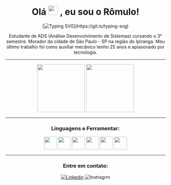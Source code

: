 <h1  align = 'center'> Olá   <img src="https://media.giphy.com/media/hvRJCLFzcasrR4ia7z/giphy.gif" width="30px"/> ,  eu sou o Rômulo!</h1>

<div align = 'center'>

[![Typing SVG](https://readme-typing-svg.demolab.com?font=Fira+Code&weight=600&pause=1000&center=true&vCenter=&width=435&lines=Dev+Full+Stack+em+form%C3%A7%C3%A3o;Com+uma+quedinha+pelo+Front+end!)](https://git.io/typing-svg)
</div>


<p align  = 'center' width = '500px'>Estudante de ADS (Análise Desenvolvimento de Sistemas) cursando o 3° semestre. Morador da cidade de São Paulo - SP na região do Ipiranga. Meu último trabalho foi como auxiliar mecânico tenho 25 anos e apiaxonado por tecnologia.</p>

***************	
<div align='center' >

<img height="150em" src="https://github-readme-stats-eight-theta.vercel.app/api?username=romulomax47&show_icons=true&theme=radical&include_all_commits=true&count_private=true"/>

<img height="150em" src="https://github-readme-stats-eight-theta.vercel.app/api/top-langs/?username=romulomax47&layout=compact&langs_count=8&theme=radical"/>


</div>

***************	




<h3 align = 'center'>Linguagens e Ferramentar:</h3>
<p align ='center'><img height = '40' src="https://cdn.simpleicons.org/html5/36BCF7FF"/> <img height = '40' src = "https://cdn.simpleicons.org/css3/36BCF7FF" /> <img height = '40' src = "https://cdn.simpleicons.org/javascript/36BCF7FF" /> <img height = '40' src = "https://cdn.simpleicons.org/jquery/36BCF7FF" /> <img height = '40' src = "https://cdn.simpleicons.org/bootstrap/36BCF7FF" /> <img height = '40' src = "https://cdn.simpleicons.org/mongodb/36BCF7FF" />
</p>

*******************

<h3 align = 'center' > Entre em contato:</h3>


<div align ="center" >

[![Linkedin](https://img.shields.io/badge/LinkedIn-0077B5?style=for-the-badge&logo=linkedin&logoColor=white)](https://www.linkedin.com/in/dev-romulo/)
![Instragrm](https://img.shields.io/badge/Instagram-E4405F?style=for-the-badge&logo=instagram&logoColor=white)


</div>

<!---
romulomax47/romulomax47 is a ✨ special ✨ repository because its `README.md` (this file) appears on your GitHub profile.
You can click the Preview link to take a look at your changes.
--->
